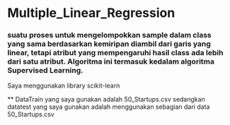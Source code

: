 # Multiple_Linear_Regression

### suatu proses untuk mengelompokkan sample dalam class yang sama berdasarkan kemiripan diambil dari garis yang linear, tetapi atribut yang mempengaruhi hasil class ada lebih dari satu atribut. Algoritma ini termasuk kedalam algoritma Supervised Learning.
Saya menggunakan library scikit-learn 

** DataTrain yang saya gunakan adalah 50_Startups.csv sedangkan datatest yang saya gunakan adalah menggunakan sebagian dari data 50_Startups.csv
